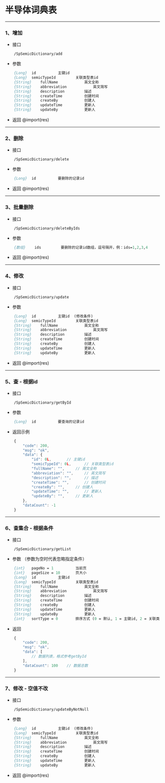# 半导体词典表


---
### 1、增加
- 接口
``` api
	/SpSemicDictionary/add
```
- 参数
``` p
	{Long}	id			主键id 
	{Long}	semicTypeId			关联类型表id 
	{String}	fullName			英文全称 
	{String}	abbreviation			英文简写 
	{String}	description			描述 
	{String}	createTime			创建时间 
	{String}	createBy			创建人 
	{String}	updateTime			更新人 
	{String}	updateBy			更新人 
```
- 返回 
@import(res)


--- 
### 2、删除
- 接口
``` api
	/SpSemicDictionary/delete
```
- 参数
``` p
	{Long}	id			要删除的记录id
```
- 返回
@import(res)


---
### 3、批量删除
- 接口
``` api
	/SpSemicDictionary/deleteByIds
```
- 参数
``` p
	{数组}	ids			要删除的记录id数组，逗号隔开，例：ids=1,2,3,4
```
- 返回
@import(res)


---
### 4、修改
- 接口
``` api
	/SpSemicDictionary/update
```
- 参数
``` p
	{Long}	id			主键id  (修改条件)
	{Long}	semicTypeId			关联类型表id 
	{String}	fullName			英文全称 
	{String}	abbreviation			英文简写 
	{String}	description			描述 
	{String}	createTime			创建时间 
	{String}	createBy			创建人 
	{String}	updateTime			更新人 
	{String}	updateBy			更新人 
```
- 返回
@import(res)


---
### 5、查 - 根据id
- 接口
```  api 
	/SpSemicDictionary/getById
```
- 参数
``` p
	{Long}	id			要查询的记录id
```
- 返回示例
``` js
	{
		"code": 200,
		"msg": "ok",
		"data": {
			"id": 0L,		// 主键id
			"semicTypeId": 0L,		// 关联类型表id
			"fullName": "",		// 英文全称
			"abbreviation": "",		// 英文简写
			"description": "",		// 描述
			"createTime": "",		// 创建时间
			"createBy": "",		// 创建人
			"updateTime": "",		// 更新人
			"updateBy": "",		// 更新人
		},
		"dataCount": -1
	}
```


---
### 6、查集合 - 根据条件
- 接口
``` api
	/SpSemicDictionary/getList
```
- 参数 （参数为空时代表忽略指定条件）
``` p
	{int}	pageNo = 1			当前页
	{int}	pageSize = 10		页大小 
	{Long}	id			主键id 
	{Long}	semicTypeId			关联类型表id 
	{String}	fullName			英文全称 
	{String}	abbreviation			英文简写 
	{String}	description			描述 
	{String}	createTime			创建时间 
	{String}	createBy			创建人 
	{String}	updateTime			更新人 
	{String}	updateBy			更新人 
	{int}	sortType = 0		排序方式 (0 = 默认, 1 = 主键id, 2 = 关联类型表id, 3 = 英文全称, 4 = 英文简写, 5 = 描述, 6 = 创建时间, 7 = 创建人, 8 = 更新人, 9 = 更新人)
```
- 返回 
``` js
	{
		"code": 200,
		"msg": "ok",
		"data": [
			// 数据列表，格式参考getById 
		],
		"dataCount": 100	// 数据总数
	}
```




---
### 7、修改 - 空值不改
- 接口
``` api
	/SpSemicDictionary/updateByNotNull
```
- 参数
``` p
	{Long}	id			主键id  (修改条件)
	{Long}	semicTypeId			关联类型表id 
	{String}	fullName			英文全称 
	{String}	abbreviation			英文简写 
	{String}	description			描述 
	{String}	createTime			创建时间 
	{String}	createBy			创建人 
	{String}	updateTime			更新人 
	{String}	updateBy			更新人 
```
- 返回
@import(res)








